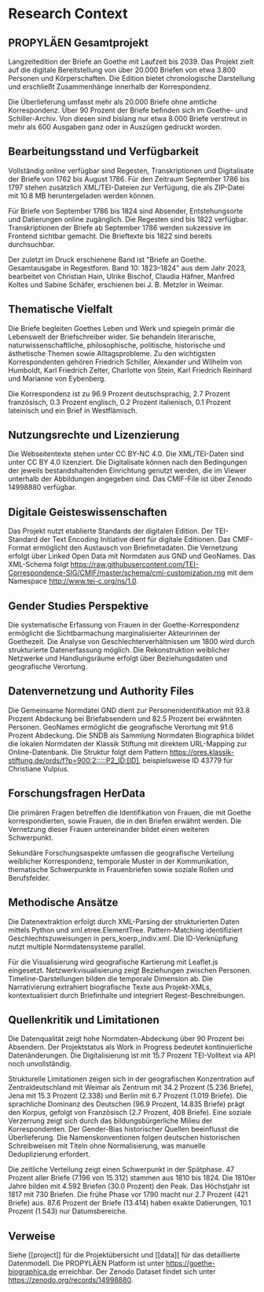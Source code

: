 # Research Context

## PROPYLÄEN Gesamtprojekt

Langzeitedition der Briefe an Goethe mit Laufzeit bis 2039. Das Projekt zielt auf die digitale Bereitstellung von über 20.000 Briefen von etwa 3.800 Personen und Körperschaften. Die Edition bietet chronologische Darstellung und erschließt Zusammenhänge innerhalb der Korrespondenz.

Die Überlieferung umfasst mehr als 20.000 Briefe ohne amtliche Korrespondenz. Über 90 Prozent der Briefe befinden sich im Goethe- und Schiller-Archiv. Von diesen sind bislang nur etwa 8.000 Briefe verstreut in mehr als 600 Ausgaben ganz oder in Auszügen gedruckt worden.

## Bearbeitungsstand und Verfügbarkeit

Vollständig online verfügbar sind Regesten, Transkriptionen und Digitalisate der Briefe von 1762 bis August 1786. Für den Zeitraum September 1786 bis 1797 stehen zusätzlich XML/TEI-Dateien zur Verfügung, die als ZIP-Datei mit 10.8 MB heruntergeladen werden können.

Für Briefe von September 1786 bis 1824 sind Absender, Entstehungsorte und Datierungen online zugänglich. Die Regesten sind bis 1822 verfügbar. Transkriptionen der Briefe ab September 1786 werden sukzessive im Frontend sichtbar gemacht. Die Brieftexte bis 1822 sind bereits durchsuchbar.

Der zuletzt im Druck erschienene Band ist "Briefe an Goethe. Gesamtausgabe in Regestform. Band 10: 1823–1824" aus dem Jahr 2023, bearbeitet von Christian Hain, Ulrike Bischof, Claudia Häfner, Manfred Koltes und Sabine Schäfer, erschienen bei J. B. Metzler in Weimar.

## Thematische Vielfalt

Die Briefe begleiten Goethes Leben und Werk und spiegeln primär die Lebenswelt der Briefschreiber wider. Sie behandeln literarische, naturwissenschaftliche, philosophische, politische, historische und ästhetische Themen sowie Alltagsprobleme. Zu den wichtigsten Korrespondenten gehören Friedrich Schiller, Alexander und Wilhelm von Humboldt, Karl Friedrich Zelter, Charlotte von Stein, Karl Friedrich Reinhard und Marianne von Eybenberg.

Die Korrespondenz ist zu 96.9 Prozent deutschsprachig, 2.7 Prozent französisch, 0.3 Prozent englisch, 0.2 Prozent italienisch, 0.1 Prozent lateinisch und ein Brief in Westflämisch.

## Nutzungsrechte und Lizenzierung

Die Webseitentexte stehen unter CC BY-NC 4.0. Die XML/TEI-Daten sind unter CC BY 4.0 lizenziert. Die Digitalisate können nach den Bedingungen der jeweils bestandshaltenden Einrichtung genutzt werden, die im Viewer unterhalb der Abbildungen angegeben sind. Das CMIF-File ist über Zenodo 14998880 verfügbar.

## Digitale Geisteswissenschaften

Das Projekt nutzt etablierte Standards der digitalen Edition. Der TEI-Standard der Text Encoding Initiative dient für digitale Editionen. Das CMIF-Format ermöglicht den Austausch von Briefmetadaten. Die Vernetzung erfolgt über Linked Open Data mit Normdaten aus GND und GeoNames. Das XML-Schema folgt https://raw.githubusercontent.com/TEI-Correspondence-SIG/CMIF/master/schema/cmi-customization.rng mit dem Namespace http://www.tei-c.org/ns/1.0.

## Gender Studies Perspektive

Die systematische Erfassung von Frauen in der Goethe-Korrespondenz ermöglicht die Sichtbarmachung marginalisierter Akteurinnen der Goethezeit. Die Analyse von Geschlechterverhältnissen um 1800 wird durch strukturierte Datenerfassung möglich. Die Rekonstruktion weiblicher Netzwerke und Handlungsräume erfolgt über Beziehungsdaten und geografische Verortung.

## Datenvernetzung und Authority Files

Die Gemeinsame Normdatei GND dient zur Personenidentifikation mit 93.8 Prozent Abdeckung bei Briefabsendern und 82.5 Prozent bei erwähnten Personen. GeoNames ermöglicht die geografische Verortung mit 91.6 Prozent Abdeckung. Die SNDB als Sammlung Normdaten Biographica bildet die lokalen Normdaten der Klassik Stiftung mit direktem URL-Mapping zur Online-Datenbank. Die Struktur folgt dem Pattern https://ores.klassik-stiftung.de/ords/f?p=900:2:::::P2_ID:[ID], beispielsweise ID 43779 für Christiane Vulpius.

## Forschungsfragen HerData

Die primären Fragen betreffen die Identifikation von Frauen, die mit Goethe korrespondierten, sowie Frauen, die in den Briefen erwähnt werden. Die Vernetzung dieser Frauen untereinander bildet einen weiteren Schwerpunkt.

Sekundäre Forschungsaspekte umfassen die geografische Verteilung weiblicher Korrespondenz, temporale Muster in der Kommunikation, thematische Schwerpunkte in Frauenbriefen sowie soziale Rollen und Berufsfelder.

## Methodische Ansätze

Die Datenextraktion erfolgt durch XML-Parsing der strukturierten Daten mittels Python und xml.etree.ElementTree. Pattern-Matching identifiziert Geschlechtszuweisungen in pers_koerp_indiv.xml. Die ID-Verknüpfung nutzt multiple Normdatensysteme parallel.

Für die Visualisierung wird geografische Kartierung mit Leaflet.js eingesetzt. Netzwerkvisualisierung zeigt Beziehungen zwischen Personen. Timeline-Darstellungen bilden die temporale Dimension ab. Die Narrativierung extrahiert biografische Texte aus Projekt-XMLs, kontextualisiert durch Briefinhalte und integriert Regest-Beschreibungen.

## Quellenkritik und Limitationen

Die Datenqualität zeigt hohe Normdaten-Abdeckung über 90 Prozent bei Absendern. Der Projektstatus als Work in Progress bedeutet kontinuierliche Datenänderungen. Die Digitalisierung ist mit 15.7 Prozent TEI-Volltext via API noch unvollständig.

Strukturelle Limitationen zeigen sich in der geografischen Konzentration auf Zentraldeutschland mit Weimar als Zentrum mit 34.2 Prozent (5.236 Briefe), Jena mit 15.3 Prozent (2.338) und Berlin mit 6.7 Prozent (1.019 Briefe). Die sprachliche Dominanz des Deutschen (96.9 Prozent, 14.835 Briefe) prägt den Korpus, gefolgt von Französisch (2.7 Prozent, 408 Briefe). Eine soziale Verzerrung zeigt sich durch das bildungsbürgerliche Milieu der Korrespondenten. Der Gender-Bias historischer Quellen beeinflusst die Überlieferung. Die Namenskonventionen folgen deutschen historischen Schreibweisen mit Titeln ohne Normalisierung, was manuelle Deduplizierung erfordert.

Die zeitliche Verteilung zeigt einen Schwerpunkt in der Spätphase. 47 Prozent aller Briefe (7.196 von 15.312) stammen aus 1810 bis 1824. Die 1810er Jahre bilden mit 4.592 Briefen (30.0 Prozent) den Peak. Das Höchstjahr ist 1817 mit 730 Briefen. Die frühe Phase vor 1790 macht nur 2.7 Prozent (421 Briefe) aus. 87.6 Prozent der Briefe (13.414) haben exakte Datierungen, 10.1 Prozent (1.543) nur Datumsbereiche.

## Verweise

Siehe [[project]] für die Projektübersicht und [[data]] für das detaillierte Datenmodell. Die PROPYLÄEN Platform ist unter https://goethe-biographica.de erreichbar. Der Zenodo Dataset findet sich unter https://zenodo.org/records/14998880.